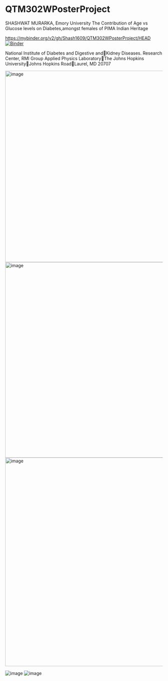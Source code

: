 # QTM302WPosterProject
SHASHWAT MURARKA, Emory University 
The Contribution of Age vs Glucose levels on Diabetes,amongst females of PIMA Indian Heritage




https://mybinder.org/v2/gh/Shash1609/QTM302WPosterProject/HEAD
[![Binder](https://mybinder.org/badge_logo.svg)](https://mybinder.org/v2/gh/Shash1609/QTM302WPosterProject/HEAD)

National Institute of Diabetes and Digestive andKidney Diseases. Research Center, RMI Group Applied Physics LaboratoryThe Johns Hopkins UniversityJohns Hopkins RoadLaurel, MD 20707

<img width="612" alt="image" src="https://user-images.githubusercontent.com/119883024/205822791-5dbb631a-dd66-4ba8-8077-a16843e18979.png">
<img width="625" alt="image" src="https://user-images.githubusercontent.com/119883024/205822811-27562184-e56b-4b1b-bc31-7cc2738bf7ec.png">
<img width="667" alt="image" src="https://user-images.githubusercontent.com/119883024/205822743-86bb9876-18a4-41e6-8619-92f8e7b6c250.png">

![image](https://user-images.githubusercontent.com/119883024/205822433-eb95b7ee-8ee8-4455-bba6-0f4c9022eafb.png)
![image](https://mybinder.org/badge_logo.svg)
